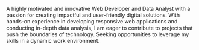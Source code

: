 A highly motivated and innovative Web Developer and Data Analyst with a passion for creating impactful and user-friendly digital solutions. With hands-on experience in developing responsive web applications and conducting in-depth data analysis, I am eager to contribute to projects that push the boundaries of technology. Seeking opportunities to leverage my skills in a dynamic work environment.
